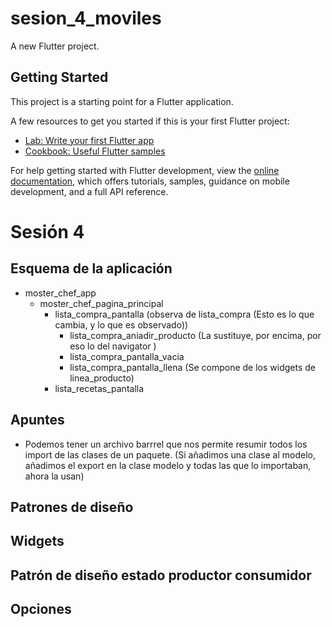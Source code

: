 # sesion_4_moviles

A new Flutter project.

## Getting Started

This project is a starting point for a Flutter application.

A few resources to get you started if this is your first Flutter project:

- [Lab: Write your first Flutter app](https://docs.flutter.dev/get-started/codelab)
- [Cookbook: Useful Flutter samples](https://docs.flutter.dev/cookbook)

For help getting started with Flutter development, view the
[online documentation](https://docs.flutter.dev/), which offers tutorials,
samples, guidance on mobile development, and a full API reference.

# Sesión 4

## Esquema de la aplicación

- moster_chef_app
  - moster_chef_pagina_principal
    - lista_compra_pantalla (observa de lista_compra (Esto es lo que cambia, y lo que es observado))
      - lista_compra_aniadir_producto  (La sustituye, por encima, por eso lo del navigator )
      - lista_compra_pantalla_vacia
      - lista_compra_pantalla_llena (Se compone de los widgets de linea_producto)
    - lista_recetas_pantalla

## Apuntes 
- Podemos tener un archivo barrrel que nos permite resumir todos los import de las clases de un paquete. (Si añadimos una clase al modelo, añadimos el export en la clase modelo y todas las que lo importaban, ahora la usan)

## Patrones de diseño

## Widgets

## Patrón de diseño estado productor consumidor

## Opciones